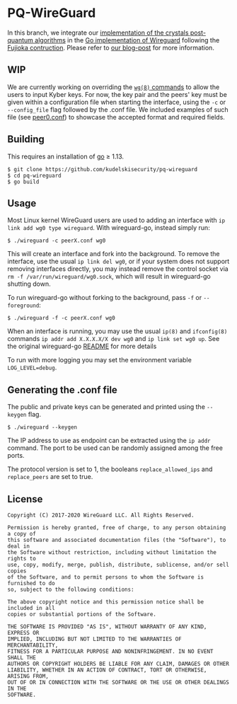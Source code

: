 # PQ-WireGuard

In this branch, we integrate our [implementation of the crystals post-quantum algorithms](https://github.com/kudelskisecurity/crystals-go) in the [Go implementation of Wireguard](https://github.com/WireGuard/wireguard-go) following the [Fujioka contruction](https://link.springer.com/chapter/10.1007/978-3-642-30057-8_28).
Please refer to [our blog-post](https://wordpress.com/post/research.kudelskisecurity.com/15437) for more information.

## WIP

We are currently working on overriding the [`wg(8)` commands](https://git.zx2c4.com/wireguard-tools/about/src/man/wg.8) to allow the users to input Kyber keys.
For now, the key pair and the peers' key must be given within a configuration file when starting the interface, using the `-c` or `--config_file` flag followed by the .conf file. We included examples of such file (see [peer0.conf](https://github.com/kudelskisecurity/pq-wireguard/blob/naive/peer0.conf)) to showcase the accepted format and required fields.


## Building

This requires an installation of [go](https://golang.org) ≥ 1.13.

```
$ git clone https://github.com/kudelskisecurity/pq-wireguard
$ cd pq-wireguard
$ go build
```

## Usage

Most Linux kernel WireGuard users are used to adding an interface with `ip link add wg0 type wireguard`. With wireguard-go, instead simply run:

```
$ ./wireguard -c peerX.conf wg0
```

This will create an interface and fork into the background. To remove the interface, use the usual `ip link del wg0`, or if your system does not support removing interfaces directly, you may instead remove the control socket via `rm -f /var/run/wireguard/wg0.sock`, which will result in wireguard-go shutting down.

To run wireguard-go without forking to the background, pass `-f` or `--foreground`:

```
$ ./wireguard -f -c peerX.conf wg0
```

When an interface is running, you may use the usual `ip(8)` and `ifconfig(8)` commands `ip addr add X.X.X.X/X dev wg0` and `ip link set wg0 up`.
See the original wireguard-go [README](https://git.zx2c4.com/wireguard-go/REAMDE.md) for more details

To run with more logging you may set the environment variable `LOG_LEVEL=debug`.

## Generating the .conf file
The public and private keys can be generated and printed using the `--keygen` flag.
```
$ ./wireguard --keygen
```

The IP address to use as endpoint can be extracted using the `ip addr` command.
The port to be used can be randomly assigned among the free ports.

The protocol version is set to 1, the booleans `replace_allowed_ips` and `replace_peers` are set to true.

## License

    Copyright (C) 2017-2020 WireGuard LLC. All Rights Reserved.

    Permission is hereby granted, free of charge, to any person obtaining a copy of
    this software and associated documentation files (the "Software"), to deal in
    the Software without restriction, including without limitation the rights to
    use, copy, modify, merge, publish, distribute, sublicense, and/or sell copies
    of the Software, and to permit persons to whom the Software is furnished to do
    so, subject to the following conditions:

    The above copyright notice and this permission notice shall be included in all
    copies or substantial portions of the Software.

    THE SOFTWARE IS PROVIDED "AS IS", WITHOUT WARRANTY OF ANY KIND, EXPRESS OR
    IMPLIED, INCLUDING BUT NOT LIMITED TO THE WARRANTIES OF MERCHANTABILITY,
    FITNESS FOR A PARTICULAR PURPOSE AND NONINFRINGEMENT. IN NO EVENT SHALL THE
    AUTHORS OR COPYRIGHT HOLDERS BE LIABLE FOR ANY CLAIM, DAMAGES OR OTHER
    LIABILITY, WHETHER IN AN ACTION OF CONTRACT, TORT OR OTHERWISE, ARISING FROM,
    OUT OF OR IN CONNECTION WITH THE SOFTWARE OR THE USE OR OTHER DEALINGS IN THE
    SOFTWARE.
